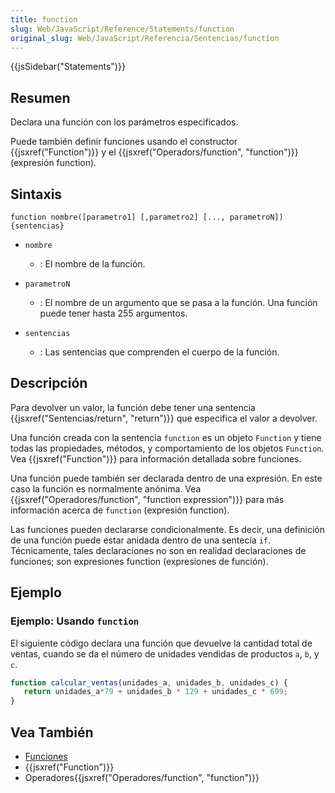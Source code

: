 ```yaml
---
title: function
slug: Web/JavaScript/Reference/Statements/function
original_slug: Web/JavaScript/Referencia/Sentencias/function
---
```


{{jsSidebar("Statements")}}

## Resumen

Declara una función con los parámetros especificados.

Puede también definir funciones usando el constructor {{jsxref("Function")}} y el {{jsxref("Operadors/function", "function")}} (expresión function).

## Sintaxis

```
function nombre([parametro1] [,parametro2] [..., parametroN]) {sentencias}
```

- `nombre`
  - : El nombre de la función.

- `parametroN`
  - : El nombre de un argumento que se pasa a la función. Una función puede tener hasta 255 argumentos.

- `sentencias`
  - : Las sentencias que comprenden el cuerpo de la función.

## Descripción

Para devolver un valor, la función debe tener una sentencia {{jsxref("Sentencias/return", "return")}} que especifica el valor a devolver.

Una función creada con la sentencia `function` es un objeto `Function` y tiene todas las propiedades, métodos, y comportamiento de los objetos `Function`. Vea {{jsxref("Function")}} para información detallada sobre funciones.

Una función puede también ser declarada dentro de una expresión. En este caso la función es normalmente anónima. Vea {{jsxref("Operadores/function", "function expression")}} para más información acerca de `function` (expresión function).

Las funciones pueden declararse condicionalmente. Es decir, una definición de una función puede estar anidada dentro de una sentecia `if`. Técnicamente, tales declaraciones no son en realidad declaraciones de funciones; son expresiones function (expresiones de función).

## Ejemplo

### Ejemplo: Usando `function`

El siguiente código declara una función que devuelve la cantidad total de ventas, cuando se da el número de unidades vendidas de productos `a`, `b`, y `c`.

```js
function calcular_ventas(unidades_a, unidades_b, unidades_c) {
   return unidades_a*79 + unidades_b * 129 + unidades_c * 699;
}
```

## Vea También

- [Funciones](/es/docs/Web/JavaScript/Referencia/Funciones)
- {{jsxref("Function")}}
- Operadores{{jsxref("Operadores/function", "function")}}
